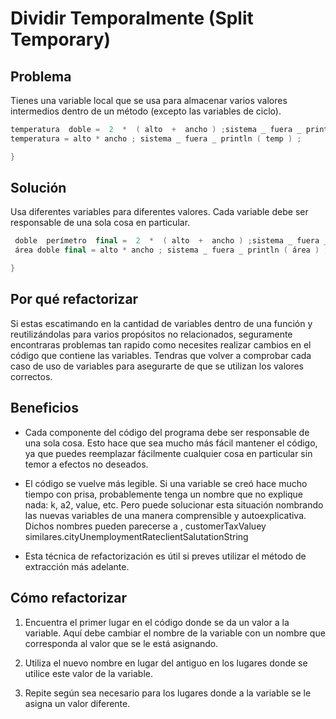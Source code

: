 # Dividir Temporalmente (Split Temporary)

## Problema

Tienes una variable local que se usa para almacenar varios valores intermedios dentro de un método (excepto las variables de ciclo).

```Kotlin (esta en java)
temperatura  doble =  2  *  ( alto  +  ancho ) ;sistema _ fuera _ println ( temp ) ;
temperatura = alto * ancho ; sistema _ fuera _ println ( temp ) ;

}
```

## Solución

Usa diferentes variables para diferentes valores. Cada variable debe ser responsable de una sola cosa en particular.

```Kotlin (esta en java)
 doble  perímetro  final =  2  *  ( alto  +  ancho ) ;sistema _ fuera _ println ( perímetro ) ;
 área doble final = alto * ancho ; sistema _ fuera _ println ( área ) ;

}
```

## Por qué refactorizar

Si estas escatimando en la cantidad de variables dentro de una función y reutilizándolas para varios propósitos no relacionados, seguramente encontraras problemas tan rapido como necesites realizar cambios en el código que contiene las variables.
Tendras que volver a comprobar cada caso de uso de variables para asegurarte de que se utilizan los valores correctos.

## Beneficios

- Cada componente del código del programa debe ser responsable de una sola cosa. Esto hace que sea mucho más fácil mantener el código, ya que puedes reemplazar fácilmente cualquier cosa en particular sin temor a efectos no deseados.

- El código se vuelve más legible. Si una variable se creó hace mucho tiempo con prisa, probablemente tenga un nombre que no explique nada: k, a2, value, etc. Pero puede solucionar esta situación nombrando las nuevas variables de una manera comprensible y autoexplicativa. Dichos nombres pueden parecerse a , customerTaxValuey similares.cityUnemploymentRateclientSalutationString

- Esta técnica de refactorización es útil si preves utilizar el método de extracción más adelante.

## Cómo refactorizar

1. Encuentra el primer lugar en el código donde se da un valor a la variable. Aquí debe cambiar el nombre de la variable con un nombre que corresponda al valor que se le está asignando.

2. Utiliza el nuevo nombre en lugar del antiguo en los lugares donde se utilice este valor de la variable.

3. Repite según sea necesario para los lugares donde a la variable se le asigna un valor diferente.
